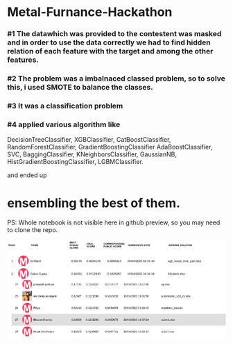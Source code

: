 # Metal-Furnance-Hackathon

### #1 The datawhich was provided to the contestent was masked and in order to use the data correctly we had to find hidden relation of each feature with the target and among the other features.

### #2 The problem was a imbalnaced classed problem, so to solve this, i used SMOTE to balance the classes.

### #3 It was a classification problem

### #4 applied various algorithm like 
DecisionTreeClassifier, XGBClassifier, CatBoostClassifier, RandomForestClassifier, GradientBoostingClassifier  AdaBoostClassifier, SVC, BaggingClassifier,  KNeighborsClassifier,  GaussianNB, HistGradientBoostingClassifier, LGBMClassifier.

and ended up 

# ensembling the best of them.


PS: Whole notebook is not visible here in github preview, so you may need to clone the repo.

![](metal.jpg)
